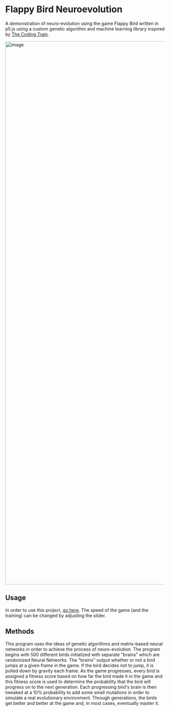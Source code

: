 # Flappy Bird Neuroevolution
A demonstration of neuro-evolution using the game Flappy Bird written in p5.js using a custom genetic algorithm and machine learning library inspired by [The Coding Train](https://thecodingtrain.com/).

<img width="1710" alt="image" src="https://github.com/user-attachments/assets/69d787ae-4033-4164-9f97-d286eea679c2" />


## Usage

In order to use this project, [go here](https://sarthak-dayal.github.io/Flappy-Bird-Neuro-Evolution/). The speed of the game (and the training) can be changed by adjusting the slider.

## Methods
This program uses the ideas of genetic algorithms and matrix-based neural networks in order to achieve the process of neuro-evolution. The program begins with 500 different birds initialized with separate "brains" which are randomized Neural Networks. The "brains" output whether or not a bird jumps at a given frame in the game. If the bird decides not to jump, it is pulled down by gravity each frame. As the game progresses, every bird is assigned a fitness score based on how far the bird made it in the game and this fitness score is used to determine the probability that the bird will progress on to the next generation. Each progressing bird's brain is then tweaked at a 10% probability to add some small mutations in order to simulate a real evolutionary environment. Through generations, the birds get better and better at the game and, in most cases, eventually master it.
